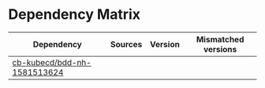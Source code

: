 # Dependency Matrix

Dependency | Sources | Version | Mismatched versions
---------- | ------- | ------- | -------------------
[cb-kubecd/bdd-nh-1581513624](https://github.com/cb-kubecd/bdd-nh-1581513624.git) |  | []() | 
